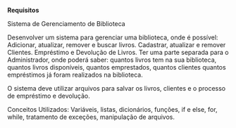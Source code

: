 **Requisitos**

Sistema de Gerenciamento de Biblioteca

Desenvolver um sistema para gerenciar uma biblioteca, onde é possível: 
  Adicionar, atualizar, remover e buscar livros. 
  Cadastrar, atualizar e remover Clientes.
  Empréstimo e Devolução de Livros.
Ter uma parte separada para o Administrador, onde poderá saber:
  quantos livros tem na sua biblioteca, 
  quantos livros disponíveis, 
  quantos emprestados,
  quantos clientes
  quantos empréstimos já foram realizados na biblioteca.

O sistema deve utilizar arquivos para salvar os livros, clientes e o processo de empréstimo e devolução.

Conceitos Utilizados: 
  Variáveis, 
  listas, 
  dicionários, 
  funções, 
  if e else, 
  for, 
  while, 
  tratamento de exceções, 
  manipulação de arquivos.

